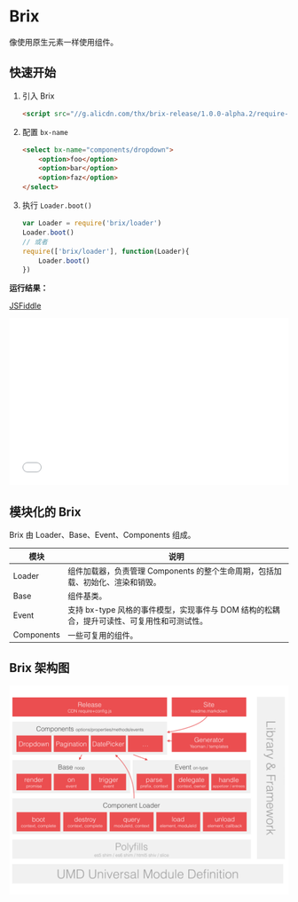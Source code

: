 # Brix

像使用原生元素一样使用组件。
<!-- Introduction -->

## 快速开始

1. 引入 Brix

    ```html
    <script src="//g.alicdn.com/thx/brix-release/1.0.0-alpha.2/require-config-css.js"></script>
    ```


2. 配置 `bx-name`

    ```html
    <select bx-name="components/dropdown">
        <option>foo</option>
        <option>bar</option>
        <option>faz</option>
    </select>
    ```


3. 执行 `Loader.boot()`

    ```js
    var Loader = require('brix/loader')
    Loader.boot()
    // 或者
    require(['brix/loader'], function(Loader){
        Loader.boot()
    })
    ```


**运行结果：**

[JSFiddle](https//jsfiddle.net/nuysoft/tu86eozp/2/embedded/)

<iframe width="100%" height="300" src="//jsfiddle.net/nuysoft/tu86eozp/2/embedded/" allowfullscreen="allowfullscreen" frameborder="0"></iframe>

## 模块化的 Brix

Brix 由 Loader、Base、Event、Components 组成。

模块       | 说明
---------- | -------------
Loader     | 组件加载器，负责管理 Components 的整个生命周期，包括加载、初始化、渲染和销毁。
Base       | 组件基类。
Event      | 支持 bx-type 风格的事件模型，实现事件与 DOM 结构的松耦合，提升可读性、可复用性和可测试性。
Components | 一些可复用的组件。

## Brix 架构图
![Brix 架构图](lib/brix.png)